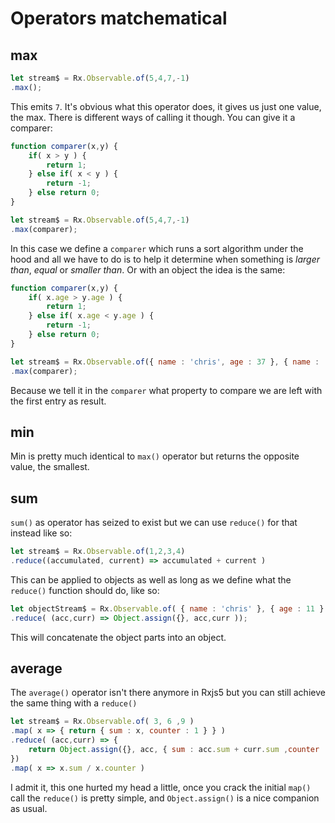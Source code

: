 # Operators matchematical

## max

```javascript
let stream$ = Rx.Observable.of(5,4,7,-1)
.max();
```

This emits `7`. It's obvious what this operator does, it gives us just one value, the max. There is different ways of calling it though. You can give it a comparer:

```javascript
function comparer(x,y) {
    if( x > y ) {
        return 1;
    } else if( x < y ) {
        return -1;
    } else return 0;
}

let stream$ = Rx.Observable.of(5,4,7,-1)
.max(comparer);
```

In this case we define a `comparer` which runs a sort algorithm under the hood and all we have to do is to help it determine when something is _larger than_, _equal_ or _smaller than_. Or with an object the idea is the same:

```javascript
function comparer(x,y) {
    if( x.age > y.age ) {
        return 1;
    } else if( x.age < y.age ) {
        return -1;
    } else return 0;
}

let stream$ = Rx.Observable.of({ name : 'chris', age : 37 }, { name : 'chross', age : 32 })
.max(comparer);
```

Because we tell it in the `comparer` what property to compare we are left with the first entry as result.

## min

Min is pretty much identical to `max()` operator but returns the opposite value, the smallest.

## sum

`sum()` as operator has seized to exist but we can use `reduce()` for that instead like so:

```javascript
let stream$ = Rx.Observable.of(1,2,3,4)
.reduce((accumulated, current) => accumulated + current )
```

This can be applied to objects as well as long as we define what the `reduce()` function should do, like so:

```javascript
let objectStream$ = Rx.Observable.of( { name : 'chris' }, { age : 11 } )
.reduce( (acc,curr) => Object.assign({}, acc,curr ));
```

This will concatenate the object parts into an object.

## average

The `average()` operator isn't there anymore in Rxjs5 but you can still achieve the same thing with a `reduce()`

```javascript
let stream$ = Rx.Observable.of( 3, 6 ,9 )
.map( x => { return { sum : x, counter : 1 } } )
.reduce( (acc,curr) => {
    return Object.assign({}, acc, { sum : acc.sum + curr.sum ,counter : acc.counter + 1  })
})
.map( x => x.sum / x.counter )
```

I admit it, this one hurted my head a little, once you crack the initial `map()` call the `reduce()` is pretty simple, and `Object.assign()` is a nice companion as usual.
